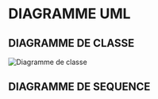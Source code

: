 # DIAGRAMME UML



## DIAGRAMME DE CLASSE

![Diagramme de classe](https://github.com/theolbrt/ToDo-List/blob/master/UML/DiagrammeClasse.png)

## DIAGRAMME DE SEQUENCE
